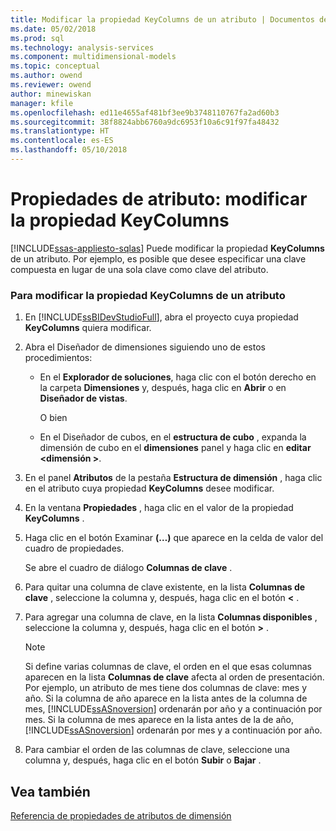 ```yaml
---
title: Modificar la propiedad KeyColumns de un atributo | Documentos de Microsoft
ms.date: 05/02/2018
ms.prod: sql
ms.technology: analysis-services
ms.component: multidimensional-models
ms.topic: conceptual
ms.author: owend
ms.reviewer: owend
author: minewiskan
manager: kfile
ms.openlocfilehash: ed11e4655af481bf3ee9b3748110767fa2ad60b3
ms.sourcegitcommit: 38f8824abb6760a9dc6953f10a6c91f97fa48432
ms.translationtype: HT
ms.contentlocale: es-ES
ms.lasthandoff: 05/10/2018
---
```

# <a name="attribute-properties---modify-the-keycolumn-property"></a>Propiedades de atributo: modificar la propiedad KeyColumns
[!INCLUDE[ssas-appliesto-sqlas](../../includes/ssas-appliesto-sqlas.md)]
  Puede modificar la propiedad **KeyColumns** de un atributo. Por ejemplo, es posible que desee especificar una clave compuesta en lugar de una sola clave como clave del atributo.  
  
### <a name="to-modify-the-keycolumns-property-of-an-attribute"></a>Para modificar la propiedad KeyColumns de un atributo  
  
1.  En [!INCLUDE[ssBIDevStudioFull](../../includes/ssbidevstudiofull-md.md)], abra el proyecto cuya propiedad **KeyColumns** quiera modificar.  
  
2.  Abra el Diseñador de dimensiones siguiendo uno de estos procedimientos:  
  
    -   En el **Explorador de soluciones**, haga clic con el botón derecho en la carpeta **Dimensiones** y, después, haga clic en **Abrir** o en **Diseñador de vistas**.  
  
         O bien  
  
    -   En el Diseñador de cubos, en el **estructura de cubo** , expanda la dimensión de cubo en el **dimensiones** panel y haga clic en **editar \<dimensión >**.  
  
3.  En el panel **Atributos** de la pestaña **Estructura de dimensión** , haga clic en el atributo cuya propiedad **KeyColumns** desee modificar.  
  
4.  En la ventana **Propiedades** , haga clic en el valor de la propiedad **KeyColumns** .  
  
5.  Haga clic en el botón Examinar **(…)** que aparece en la celda de valor del cuadro de propiedades.  
  
     Se abre el cuadro de diálogo **Columnas de clave** .  
  
6.  Para quitar una columna de clave existente, en la lista **Columnas de clave** , seleccione la columna y, después, haga clic en el botón **\<** .  
  
7.  Para agregar una columna de clave, en la lista **Columnas disponibles** , seleccione la columna y, después, haga clic en el botón **>** .  
  
    > [!NOTE]  
    >  Si define varias columnas de clave, el orden en el que esas columnas aparecen en la lista **Columnas de clave** afecta al orden de presentación. Por ejemplo, un atributo de mes tiene dos columnas de clave: mes y año. Si la columna de año aparece en la lista antes de la columna de mes, [!INCLUDE[ssASnoversion](../../includes/ssasnoversion-md.md)] ordenarán por año y a continuación por mes. Si la columna de mes aparece en la lista antes de la de año, [!INCLUDE[ssASnoversion](../../includes/ssasnoversion-md.md)] ordenarán por mes y a continuación por año.  
  
8.  Para cambiar el orden de las columnas de clave, seleccione una columna y, después, haga clic en el botón **Subir** o **Bajar** .  
  
## <a name="see-also"></a>Vea también  
 [Referencia de propiedades de atributos de dimensión](../../analysis-services/multidimensional-models/dimension-attribute-properties-reference.md)  
  
  
